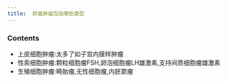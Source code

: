 ```yaml
---
title:  卵巢肿瘤包括哪些类型
--- 
```


### Contents
- 上皮细胞肿瘤:太多了如子宫内膜样肿瘤
- 性索细胞肿瘤:颗粒细胞瘤FSH,卵泡细胞瘤LH雄激素,支持间质细胞瘤雄激素
- 生殖细胞肿瘤:畸胎瘤,无性细胞瘤,内胚窦瘤
